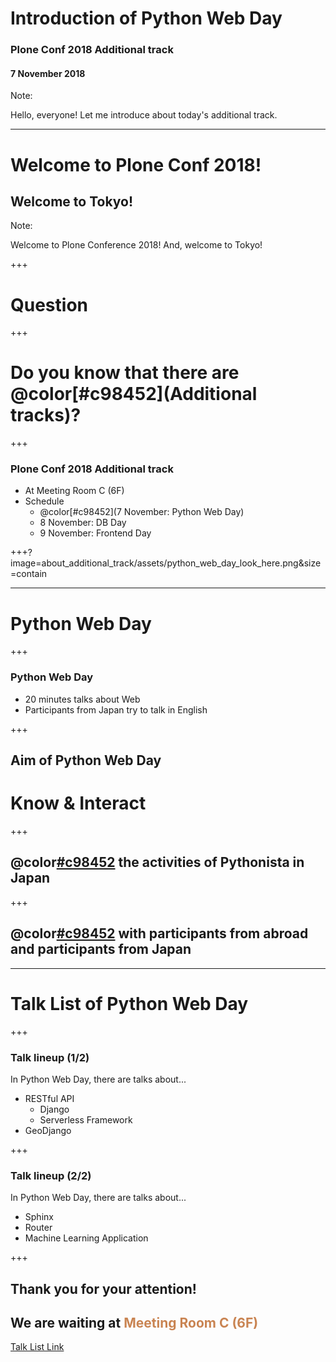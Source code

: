 # Introduction of Python Web Day
### Plone Conf 2018 Additional track
#### 7 November 2018

Note:

Hello, everyone!
Let me introduce about today's additional track.

---

# Welcome to Plone Conf 2018!
## Welcome to Tokyo!

Note:

Welcome to Plone Conference 2018!
And, welcome to Tokyo!

+++

# Question

+++

# Do you know that there are @color[#c98452](Additional tracks)?

+++

### Plone Conf 2018 Additional track

- At Meeting Room C (6F)
- Schedule
  - @color[#c98452](7 November: Python Web Day)
  - 8 November: DB Day
  - 9 November: Frontend Day

+++?image=about_additional_track/assets/python_web_day_look_here.png&size=contain

---

# Python Web Day

+++

### Python Web Day

- 20 minutes talks about Web
- Participants from Japan try to talk in English

+++

## Aim of Python Web Day

# Know & Interact

+++

## @color[#c98452](Know) the activities of Pythonista in Japan

+++

## @color[#c98452](Interact) with participants from abroad and participants from Japan

---

# Talk List of Python Web Day

+++

### Talk lineup (1/2)

In Python Web Day, there are talks about...

- RESTful API
  - Django
  - Serverless Framework
- GeoDjango

+++

### Talk lineup (2/2)

In Python Web Day, there are talks about...

- Sphinx
- Router
- Machine Learning Application

+++

## Thank you for your attention!
## We are waiting at <span style="color: #c98452">Meeting Room C (6F)</span>
[Talk List Link](https://docs.google.com/spreadsheets/d/e/2PACX-1vTFKayI7BnpYsNnBvbwr38CA-9D_jZwlOFE_716k6MGDoRTRbB5kTVg8HSKlw22hPX1_F1qH8_y6eE5/pubhtml)
